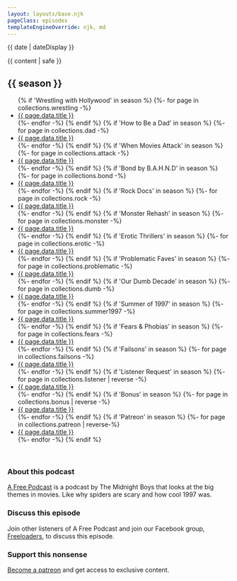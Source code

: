 ```yaml
---
layout: layouts/base.njk
pageClass: episodes
templateEngineOverride: njk, md
---
```


<p class="date">
  <time datetime="{{ date }}">{{ date | dateDisplay }}</time>
</p>
<main>
  {{ content | safe }}
  <h2>{{ season }}</h2>
  <ul class="podcasts">
  {% if 'Wrestling with Hollywood' in season %}
    {%- for page in collections.wrestling -%}
    <li><a href="{{ page.url }}">{{ page.data.title }}</a></li>
    {%- endfor -%}
  {% endif %}
  {% if 'How to Be a Dad' in season %}
    {%- for page in collections.dad -%}
    <li><a href="{{ page.url }}">{{ page.data.title }}</a></li>
    {%- endfor -%}
  {% endif %}
  {% if 'When Movies Attack' in season %}
    {%- for page in collections.attack -%}
    <li><a href="{{ page.url }}">{{ page.data.title }}</a></li>
    {%- endfor -%}
  {% endif %}
  {% if 'Bond by B.A.H.N.D' in season %}
    {%- for page in collections.bond -%}
    <li><a href="{{ page.url }}">{{ page.data.title }}</a></li>
    {%- endfor -%}
  {% endif %}
  {% if 'Rock Docs' in season %}
    {%- for page in collections.rock -%}
    <li><a href="{{ page.url }}">{{ page.data.title }}</a></li>
    {%- endfor -%}
  {% endif %}
  {% if 'Monster Rehash' in season %}
    {%- for page in collections.monster -%}
    <li><a href="{{ page.url }}">{{ page.data.title }}</a></li>
    {%- endfor -%}
  {% endif %}
  {% if 'Erotic Thrillers' in season %}
    {%- for page in collections.erotic -%}
    <li><a href="{{ page.url }}">{{ page.data.title }}</a></li>
    {%- endfor -%}
  {% endif %}
  {% if 'Problematic Faves' in season %}
    {%- for page in collections.problematic -%}
    <li><a href="{{ page.url }}">{{ page.data.title }}</a></li>
    {%- endfor -%}
  {% endif %}
  {% if 'Our Dumb Decade' in season %}
    {%- for page in collections.dumb -%}
    <li><a href="{{ page.url }}">{{ page.data.title }}</a></li>
    {%- endfor -%}
  {% endif %}
  {% if 'Summer of 1997' in season %}
    {%- for page in collections.summer1997 -%}
    <li><a href="{{ page.url }}">{{ page.data.title }}</a></li>
    {%- endfor -%}
  {% endif %}
  {% if 'Fears & Phobias' in season %}
    {%- for page in collections.fears -%}
    <li><a href="{{ page.url }}">{{ page.data.title }}</a></li>
    {%- endfor -%}
  {% endif %}
  {% if 'Failsons' in season %}
    {%- for page in collections.failsons -%}
    <li><a href="{{ page.url }}">{{ page.data.title }}</a></li>
    {%- endfor -%}
  {% endif %}
  {% if 'Listener Request' in season %}
    {%- for page in collections.listener | reverse -%}
    <li><a href="{{ page.url }}">{{ page.data.title }}</a></li>
    {%- endfor -%}
  {% endif %}
  {% if 'Bonus' in season %}
    {%- for page in collections.bonus | reverse -%}
    <li><a href="{{ page.url }}">{{ page.data.title }}</a></li>
    {%- endfor -%}
  {% endif %}
  {% if 'Patreon' in season %}
    {%- for page in collections.patreon | reverse-%}
    <li><a href="{{ page.url }}">{{ page.data.title }}</a></li>
    {%- endfor -%}
  {% endif %}
  </ul>
  <br class="clear" />
  <div class="footnote flex-grid">
  	<div>
  		<h3>About this podcast</h3>
  		<p><a href="/">A Free Podcast</a> is a podcast by The Midnight Boys that looks at the big themes in movies. Like why spiders are scary and how cool 1997 was.</p>
  	</div>
  	<div>
    	<h3>Discuss this episode</h3>
		<p>Join other listeners of A Free Podcast and join our Facebook group, <a href="http://afreepodcast.com/freeloaders">Freeloaders</a>, to discuss this episode.</p>
	</div>
	<div>
		<h3>Support this nonsense</h3> 
		<p><a href="https://www.patreon.com/themidnightboys">Become a patreon</a> and get access to exclusive content.</p>
	</div>
  </div>
</main>
